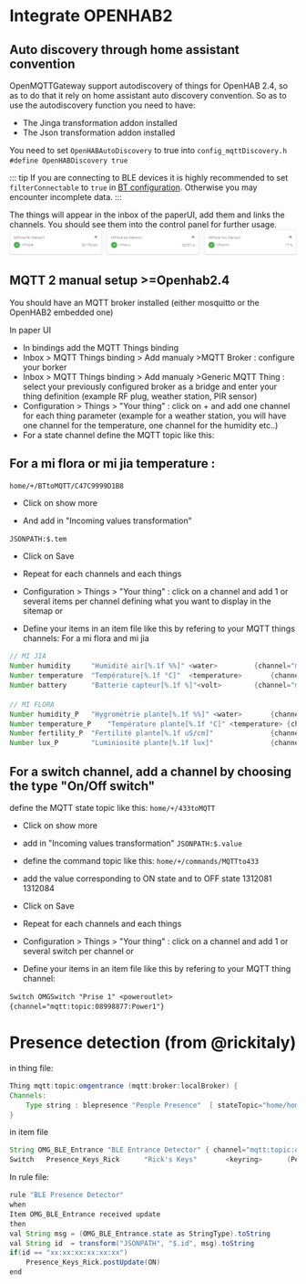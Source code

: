 # Integrate OPENHAB2

## Auto discovery through home assistant convention

OpenMQTTGateway support autodiscovery of things for OpenHAB 2.4, so as to do that it rely on home assistant auto discovery convention.
So as to use the autodiscovery function you need to have:
* The Jinga transformation addon installed
* The Json transformation addon installed

You need to set `OpenHABAutoDiscovery` to true into `config_mqttDiscovery.h`
`#define OpenHABDiscovery true`

::: tip
If you are connecting to BLE devices it is highly recommended to set `filterConnectable` to `true` in [BT configuration](../use/ble.md#advanced-filter-out-connectable-devices). Otherwise you may encounter incomplete data.
:::

The things will appear in the inbox of the paperUI, add them and links the channels. You should see them into the control panel for further usage.
![](../img/OpenMQTTgateway_OpenHAB_Control.png)

## MQTT 2 manual setup >=Openhab2.4
You should have an MQTT broker installed (either mosquitto or the OpenHAB2 embedded one)

In paper UI
* In bindings add the MQTT Things binding
* Inbox > MQTT Things binding > Add manualy >MQTT Broker : configure your borker
* Inbox > MQTT Things binding > Add manualy >Generic MQTT Thing : select your previously configured broker as a bridge and enter your thing definition (example RF plug, weather station, PIR sensor)
* Configuration > Things > "Your thing" : click on + and add one channel for each thing parameter (example for a weather station, you will have one channel for the temperature, one channel for the humidity etc..)
* For a state channel define the MQTT topic like this:

## For a mi flora or mi jia temperature :

`home/+/BTtoMQTT/C47C9999D1B8`

* Click on show more

* And add in "Incoming values transformation"

`JSONPATH:$.tem`

* Click on Save

* Repeat for each channels and each things
* Configuration > Things > "Your thing" : click on a channel and add 1 or several items per channel defining what you want to display in the sitemap
or
* Define your items in an item file like this by refering to your MQTT things channels:
For a mi flora and mi jia

```java
// MI JIA
Number humidity		"Humidité air[%.1f %%]" <water>		    {channel="mqtt:topic:dc2222e6:humidite-mijia"}
Number temperature 	"Température[%.1f °C]"  <temperature>	    {channel="mqtt:topic:dc2222e6:temperature-mijia"}
Number battery   	"Batterie capteur[%.1f %]"<volt>	    {channel="mqtt:topic:dc2222e6:batterie-mijia"}

// MI FLORA
Number humidity_P	"Hygrométrie plante[%.1f %%]" <water>	    {channel="mqtt:topic:1fb33334:humidite-miflora"}
Number temperature_P 	"Température plante[%.1f °C]" <temperature> {channel="mqtt:topic:1fb33334:temperature-miflora"}
Number fertility_P	"Fertilité plante[%.1f uS/cm]" 	            {channel="mqtt:topic:1fb33334:fertilite-miflora"}
Number lux_P		"Luminiosité plante[%.1f lux]"              {channel="mqtt:topic:1fb33334:lux-miflora"}
```
## For a switch channel, add a channel by choosing the type "On/Off switch"

 define the MQTT state topic like this:
`home/+/433toMQTT`

* Click on show more

* add in "Incoming values transformation"
`JSONPATH:$.value`

* define the command topic like this:
`home/+/commands/MQTTto433`

* add the value corresponding to ON state and to OFF state
1312081
1312084

* Click on Save

* Repeat for each channels and each things

* Configuration > Things > "Your thing" : click on a channel and add 1 or several switch per channel 
or
* Define your items in an item file like this by refering to your MQTT thing channel:

`Switch OMGSwitch "Prise 1" <poweroutlet> {channel="mqtt:topic:08998877:Power1"}`


# Presence detection (from @rickitaly)

in thing file:

```java
Thing mqtt:topic:omgentrance (mqtt:broker:localBroker) {
Channels:
    Type string : blepresence "People Presence"  [ stateTopic="home/home_presence/OpenMQTTGatewayEntrance"]
}
```

in item file

```java
String OMG_BLE_Entrance "BLE Entrance Detector" { channel="mqtt:topic:omgentrance:blepresence" }
Switch   Presence_Keys_Rick      "Rick's Keys"       <keyring>      (People, gKeys)        {expire="240s,OFF"}
```

In rule file:

```java
rule "BLE Presence Detector"
when
Item OMG_BLE_Entrance received update
then
val String msg = (OMG_BLE_Entrance.state as StringType).toString
val String id  = transform("JSONPATH", "$.id", msg).toString
if(id == "xx:xx:xx:xx:xx:xx")
    Presence_Keys_Rick.postUpdate(ON)
end
```


